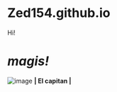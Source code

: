 # Zed154.github.io
Hi!
# *magis!*

![image](https://user-images.githubusercontent.com/118245709/202087349-10ec164e-3054-4807-96c5-7b78e138a2fb.png)
**| El capitan |**
